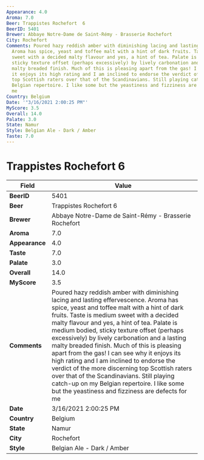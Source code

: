 ```yaml
---
Appearance: 4.0
Aroma: 7.0
Beer: Trappistes Rochefort  6
BeerID: 5401
Brewer: Abbaye Notre-Dame de Saint-Rémy - Brasserie Rochefort
City: Rochefort
Comments: Poured hazy reddish amber with diminishing lacing and lasting effervescence.
  Aroma has spice, yeast and toffee malt with a hint of dark fruits. Taste is medium
  sweet with a decided malty flavour and yes, a hint of tea. Palate is medium bodied,
  sticky texture offset (perhaps excessively) by lively carbonation and a lasting
  malty breaded finish. Much of this is pleasing apart from the gas! I can see why
  it enjoys its high rating and I am inclined to endorse the verdict of the more discerning
  top Scottish raters over that of the Scandinavians. Still playing catch-up on my
  Belgian repertoire. I like some but the yeastiness and fizziness are defects for
  me
Country: Belgium
Date: '"3/16/2021 2:00:25 PM"'
MyScore: 3.5
Overall: 14.0
Palate: 3.0
State: Namur
Style: Belgian Ale - Dark / Amber
Taste: 7.0
---
```


# Trappistes Rochefort  6

| Field         | Value |
|---------------|-------|
| **BeerID** | 5401 |
| **Beer** | Trappistes Rochefort  6 |
| **Brewer** | Abbaye Notre-Dame de Saint-Rémy - Brasserie Rochefort |
| **Aroma** | 7.0 |
| **Appearance** | 4.0 |
| **Taste** | 7.0 |
| **Palate** | 3.0 |
| **Overall** | 14.0 |
| **MyScore** | 3.5 |
| **Comments** | Poured hazy reddish amber with diminishing lacing and lasting effervescence. Aroma has spice, yeast and toffee malt with a hint of dark fruits. Taste is medium sweet with a decided malty flavour and yes, a hint of tea. Palate is medium bodied, sticky texture offset (perhaps excessively) by lively carbonation and a lasting malty breaded finish. Much of this is pleasing apart from the gas! I can see why it enjoys its high rating and I am inclined to endorse the verdict of the more discerning top Scottish raters over that of the Scandinavians. Still playing catch-up on my Belgian repertoire. I like some but the yeastiness and fizziness are defects for me |
| **Date** | 3/16/2021 2:00:25 PM |
| **Country** | Belgium |
| **State** | Namur |
| **City** | Rochefort |
| **Style** | Belgian Ale - Dark / Amber |
